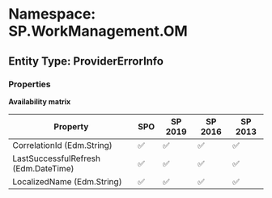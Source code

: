 # Namespace: SP.WorkManagement.OM

## Entity Type: ProviderErrorInfo

### Properties

**Availability matrix**

Property | SPO | SP 2019 | SP 2016 | SP 2013
----------|-----|---------|---------|--------
CorrelationId (Edm.String) | ✅ | ✅ | ✅ | ✅
LastSuccessfulRefresh (Edm.DateTime) | ✅ | ✅ | ✅ | ✅
LocalizedName (Edm.String) | ✅ | ✅ | ✅ | ✅

